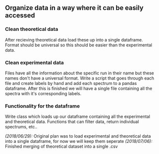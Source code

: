 ## Organize data in a way where it can be easily accessed

### Clean theoretical data
After recieving theoretical data load these up into a single dataframe.
Format should be universal so this should be easier than the experimental data.

### Clean experimental data
Files have all the information about the specific run in their name but these names don't have a universal format.
Write a script that goes through each file and create labels by hand and add each spectrum to a pandas dataframe.
After this is finished we will have a single file containing all the spectra with it's corresponding labels.

### Functionality for the dataframe
Write class which loads up our dataframe containing all the experimental and theoretical data.
Functions that can filter data, return individual spectrums, etc..

*(2018/06/29):* Original plan was to load experimental and theoretical data into a single dataframe, for now we will keep them seperate
*(2018/07/06):* Finished merging of theoretical dataset into a single .csv
